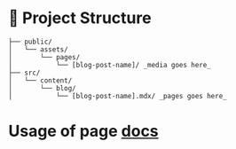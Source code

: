# 🚀 Project Structure

```text
├── public/
│   └── assets/
│       └── pages/
│           └── [blog-post-name]/ _media goes here_
├── src/
│   └── content/
│       └── blog/
│           └── [blog-post-name].mdx/ _pages goes here_

```

# Usage of page [docs](./docs/README.md)
